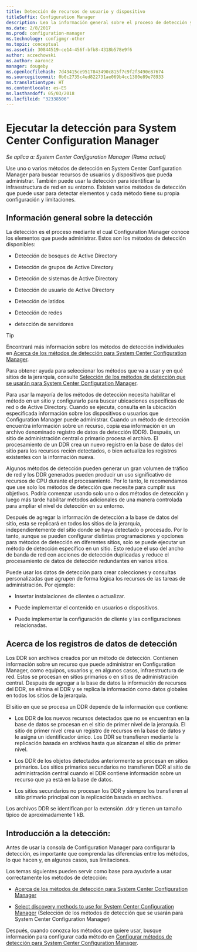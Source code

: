 ```yaml
---
title: Detección de recursos de usuario y dispositivo
titleSuffix: Configuration Manager
description: Lea la información general sobre el proceso de detección y los registros de datos de detección.
ms.date: 2/8/2017
ms.prod: configuration-manager
ms.technology: configmgr-other
ms.topic: conceptual
ms.assetid: 30844519-ce14-456f-bfb8-4318b578e9f6
author: aczechowski
ms.author: aaroncz
manager: dougeby
ms.openlocfilehash: 7d43415ce9517843490c815f7c9f2f3490e87674
ms.sourcegitcommit: 0b0c2735c4ed822731ae069b4cc1380e89e78933
ms.translationtype: HT
ms.contentlocale: es-ES
ms.lasthandoff: 05/03/2018
ms.locfileid: "32338506"
---
```

# <a name="run-discovery-for-system-center-configuration-manager"></a>Ejecutar la detección para System Center Configuration Manager

*Se aplica a: System Center Configuration Manager (Rama actual)*

Use uno o varios métodos de detección en System Center Configuration Manager para buscar recursos de usuarios y dispositivos que pueda administrar. También puede usar la detección para identificar la infraestructura de red en su entorno. Existen varios métodos de detección que puede usar para detectar elementos y cada método tiene su propia configuración y limitaciones.  

## <a name="overview-of-discovery"></a>Información general sobre la detección  
 La detección es el proceso mediante el cual Configuration Manager conoce los elementos que puede administrar. Estos son los métodos de detección disponibles:  

-   Detección de bosques de Active Directory  

-   Detección de grupos de Active Directory  

-   Detección de sistemas de Active Directory  

-   Detección de usuario de Active Directory  

-   Detección de latidos  

-   Detección de redes  

-   detección de servidores  

> [!TIP]  
>  Encontrará más información sobre los métodos de detección individuales en [Acerca de los métodos de detección para System Center Configuration Manager](../../../../core/servers/deploy/configure/about-discovery-methods.md).  
>   
>  Para obtener ayuda para seleccionar los métodos que va a usar y en qué sitios de la jerarquía, consulte [Selección de los métodos de detección que se usarán para System Center Configuration Manager](../../../../core/servers/deploy/configure/select-discovery-methods-to-use.md).  

 Para usar la mayoría de los métodos de detección necesita habilitar el método en un sitio y configurarlo para buscar ubicaciones específicas de red o de Active Directory. Cuando se ejecuta, consulta en la ubicación especificada información sobre los dispositivos o usuarios que Configuration Manager puede administrar. Cuando un método de detección encuentra información sobre un recurso, copia esa información en un archivo denominado registro de datos de detección (DDR). Después, un sitio de administración central o primario procesa el archivo. El procesamiento de un DDR crea un nuevo registro en la base de datos del sitio para los recursos recién detectados, o bien actualiza los registros existentes con la información nueva.  

 Algunos métodos de detección pueden generar un gran volumen de tráfico de red y los DDR generados pueden producir un uso significativo de recursos de CPU durante el procesamiento. Por lo tanto, le recomendamos que use solo los métodos de detección que necesite para cumplir sus objetivos. Podría comenzar usando solo uno o dos métodos de detección y luego más tarde habilitar métodos adicionales de una manera controlada para ampliar el nivel de detección en su entorno.  

 Después de agregar la información de detección a la base de datos del sitio, esta se replicará en todos los sitios de la jerarquía, independientemente del sitio donde se haya detectado o procesado. Por lo tanto, aunque se pueden configurar distintas programaciones y opciones para métodos de detección en diferentes sitios, solo se puede ejecutar un método de detección específico en un sitio. Esto reduce el uso del ancho de banda de red con acciones de detección duplicadas y reduce el procesamiento de datos de detección redundantes en varios sitios.  

 Puede usar los datos de detección para crear colecciones y consultas personalizadas que agrupen de forma lógica los recursos de las tareas de administración. Por ejemplo:  

-   Insertar instalaciones de clientes o actualizar.  

-   Puede implementar el contenido en usuarios o dispositivos.  

-   Puede implementar la configuración de cliente y las configuraciones relacionadas.

##  <a name="BKMK_DDRs"></a> Acerca de los registros de datos de detección  
 Los DDR son archivos creados por un método de detección. Contienen información sobre un recurso que puede administrar en Configuration Manager, como equipos, usuarios y, en algunos casos, infraestructura de red. Estos se procesan en sitios primarios o en sitios de administración central. Después de agregar a la base de datos la información de recursos del DDR, se elimina el DDR y se replica la información como datos globales en todos los sitios de la jerarquía.  

 El sitio en que se procesa un DDR depende de la información que contiene:  

-   Los DDR de los nuevos recursos detectados que no se encuentran en la base de datos se procesan en el sitio de primer nivel de la jerarquía. El sitio de primer nivel crea un registro de recursos en la base de datos y le asigna un identificador único. Los DDR se transfieren mediante la replicación basada en archivos hasta que alcanzan el sitio de primer nivel.  

-   Los DDR de los objetos detectados anteriormente se procesan en sitios primarios. Los sitios primarios secundarios no transfieren DDR al sitio de administración central cuando el DDR contiene información sobre un recurso que ya está en la base de datos.  

-   Los sitios secundarios no procesan los DDR y siempre los transfieren al sitio primario principal con la replicación basada en archivos.  

Los archivos DDR se identifican por la extensión .ddr y tienen un tamaño típico de aproximadamente 1 kB.  

## <a name="get-started-with-discovery"></a>Introducción a la detección:  
 Antes de usar la consola de Configuration Manager para configurar la detección, es importante que comprenda las diferencias entre los métodos, lo que hacen y, en algunos casos, sus limitaciones.  

Los temas siguientes pueden servir como base para ayudarle a usar correctamente los métodos de detección:  

-   [Acerca de los métodos de detección para System Center Configuration Manager](../../../../core/servers/deploy/configure/about-discovery-methods.md)  

-   [Select discovery methods to use for System Center Configuration Manager](../../../../core/servers/deploy/configure/select-discovery-methods-to-use.md) (Selección de los métodos de detección que se usarán para System Center Configuration Manager)  

Después, cuando conozca los métodos que quiere usar, busque información para configurar cada método en [Configurar métodos de detección para System Center Configuration Manager](../../../../core/servers/deploy/configure/configure-discovery-methods.md).  
